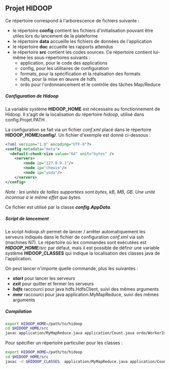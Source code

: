 Projet **HIDOOP**
-------------------------------

Ce répertoire correspond à l'arborescence de fichiers suivante :

- le répertoire **config** contient les fichiers d'initialisation pouvant être utiles lors du lancement de la plateforme
- le répertoire **data** accueille les fichiers de données de l'application
- le répertoire **doc** accueille les rapports attendus
- le répertoire **src** contient les codes sources. Ce répertoire contient lui-même les sous-répertoires suivants :
  - application, pour le code des applications
  - config, pour les utilitaires de configuration
  - formats, pour la spécification et la réalisation des formats
  - hdfs, pour la mise en œuvre de hdfs
  - ordo pour l'ordonnancement et le contrôle des tâches Map/Reduce

##### Configuration de Hidoop
La variable système **HIDOOP_HOME** est nécessaire au fonctionnement de Hidoop. Il s'agit de la localisation du répertoire *hidoop*, utilisé dans config.Projet.PATH .

La configuration se fait via un fichier *conf.xml* placé dans le répertoire **HIDOOP_HOME/config/**.
Un fichier d'exemple est donné ci-dessous :
```xml
<?xml version="1.0" encoding="UTF-8"?>
<config metadata="meta">
  <default-chunk-size value="64" unit="bytes" />
    <servers>
        <node ip="127.0.0.1"/>
        <node ip="chewie"/>
        <node ip="yoda"/>
    </servers>
</config>
```

*Note : les unités de tailles supportées sont bytes, kB, MB, GB. Une unité inconnue a le même effet que bytes.*

Ce fichier est utilisé par la classe ***config.AppData***. 

##### Script de lancement 
Le script *hidoop.sh* permet de lancer / arrêter automatiquement les serveurs indiqués dans le fichier de configuration *conf.xml* via ssh (machines N7).
Le répertoire où les commandes sont exécutées est ***HIDOOP_HOME**/src* par défaut, mais il est possible de définir une variable système **HIDOOP_CLASSES** qui indique la localisation des classes java de l'application.

On peut lancer n'importe quelle commande, plus les suivantes :  
 - ***start*** pour lancer les serveurs 
 - ***exit*** pour quitter et fermer les serveurs
 - ***hdfs*** raccourci pour java hdfs.HdfsClient, suivi des mêmes arguments
 - ***mmr*** raccourci pour java application.MyMapReduce, suivi des mêmes arguments 


##### Compilation

```bash
export HIDOOP_HOME=/path/to/hidoop
cd $HIDOOP_HOME/src
javac application/MyMapReduce.java application/Count.java ordo/WorkerImpl.java hdfs/HdfsClient.java hdfs/HdfsServer.java
```
 
Pour spécifier un répertoire particulier pour les classes :
```bash
export HIDOOP_HOME=/path/to/hidoop
cd $HIDOOP_HOME/src
javac -d $HIDOOP_CLASSES  application/MyMapReduce.java application/Count.java ordo/WorkerImpl.java hdfs/HdfsClient.java hdfs/HdfsServer.java
```